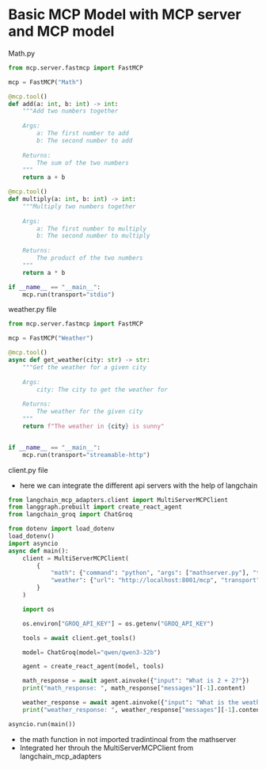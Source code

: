 # Basic MCP Model with MCP server and MCP model


Math.py
```python
from mcp.server.fastmcp import FastMCP

mcp = FastMCP("Math")

@mcp.tool()
def add(a: int, b: int) -> int:
    """Add two numbers together
    
    Args:
        a: The first number to add
        b: The second number to add
    
    Returns:
        The sum of the two numbers
    """
    return a + b

@mcp.tool()
def multiply(a: int, b: int) -> int:
    """Multiply two numbers together
    
    Args:
        a: The first number to multiply
        b: The second number to multiply
    
    Returns:
        The product of the two numbers
    """
    return a * b

if __name__ == "__main__":
    mcp.run(transport="stdio")
```

weather.py file
```python
from mcp.server.fastmcp import FastMCP

mcp = FastMCP("Weather")

@mcp.tool()
async def get_weather(city: str) -> str:
    """Get the weather for a given city
    
    Args:
        city: The city to get the weather for
    
    Returns:
        The weather for the given city
    """
    return f"The weather in {city} is sunny"


if __name__ == "__main__":
    mcp.run(transport="streamable-http")

```


client.py file 

- here we can integrate the different api servers with the help of langchain
``` python
from langchain_mcp_adapters.client import MultiServerMCPClient
from langgraph.prebuilt import create_react_agent
from langchain_groq import ChatGroq

from dotenv import load_dotenv
load_dotenv()
import asyncio
async def main():
    client = MultiServerMCPClient(
        {
            "math": {"command": "python", "args": ["mathserver.py"], "transport": "stdio"},
            "weather": {"url": "http://localhost:8001/mcp", "transport": "streamable_http"},
        }
    )

    import os 

    os.environ["GROQ_API_KEY"] = os.getenv("GROQ_API_KEY")

    tools = await client.get_tools()

    model= ChatGroq(model="qwen/qwen3-32b")

    agent = create_react_agent(model, tools)

    math_response = await agent.ainvoke({"input": "What is 2 + 2?"})
    print("math_response: ", math_response["messages"][-1].content)

    weather_response = await agent.ainvoke({"input": "What is the weather in Tokyo?"})
    print("weather_response: ", weather_response["messages"][-1].content)

asyncio.run(main())
```

- the math function in not imported tradintinoal from the mathserver
- Integrated her throuh the MultiServerMCPClient from langchain_mcp_adapters






    






 
